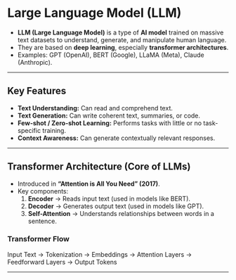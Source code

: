 # Large Language Model (LLM)

- **LLM (Large Language Model)** is a type of **AI model** trained on massive text datasets to understand, generate, and manipulate human language.  
- They are based on **deep learning**, especially **transformer architectures**.  
- Examples: GPT (OpenAI), BERT (Google), LLaMA (Meta), Claude (Anthropic).

---

## Key Features

- **Text Understanding:** Can read and comprehend text.  
- **Text Generation:** Can write coherent text, summaries, or code.  
- **Few-shot / Zero-shot Learning:** Performs tasks with little or no task-specific training.  
- **Context Awareness:** Can generate contextually relevant responses.  

---

## Transformer Architecture (Core of LLMs)

- Introduced in **“Attention is All You Need” (2017)**.  
- Key components:  
  1. **Encoder** → Reads input text (used in models like BERT).  
  2. **Decoder** → Generates output text (used in models like GPT).  
  3. **Self-Attention** → Understands relationships between words in a sentence.  

### Transformer Flow

Input Text → Tokenization → Embeddings → Attention Layers → Feedforward Layers → Output Tokens

---
